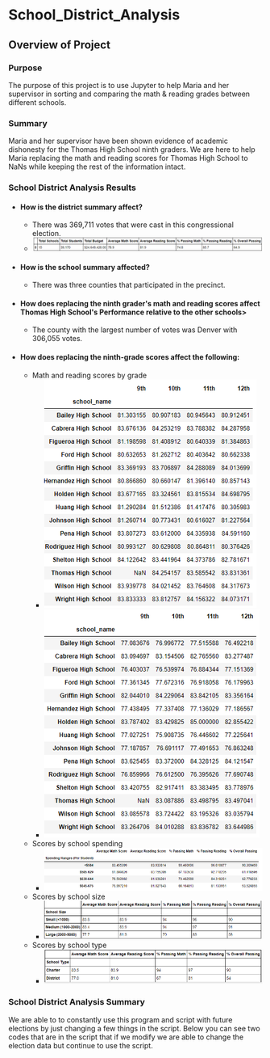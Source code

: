 # School_District_Analysis

## Overview of Project

### Purpose
The purpose of this project is to use Jupyter to help Maria and her supervisor in sorting and comparing the math & reading grades between different schools. 
### Summary
Maria and her supervisor have been shown evidence of academic dishonesty for the Thomas High School ninth graders. We are here to help Maria replacing the math and reading scores for Thomas High School to NaNs while keeping the rest of the information intact.   

### School District Analysis Results

* #### How is the district summary affect?
  * There was 369,711 votes that were cast in this congressional election.
  * ![This is an image](https://github.com/clarosjorge21/School_District_Analysis/blob/1c1029cb71d667ff79f086c4b4c68fd582d84124/Resources/district_summary.PNG)

* #### How is the school summary affected?
  * There was three counties that participated in the precinct.
 
* #### How does replacing the ninth grader's math and reading scores affect Thomas High School's Performance relative to the other schools>
  * The county with the largest number of votes was Denver with 306,055 votes.

* #### How does replacing the ninth-grade scores affect the following:
  * Math and reading scores by grade 
    *  ![This is an image](https://github.com/clarosjorge21/School_District_Analysis/blob/1c1029cb71d667ff79f086c4b4c68fd582d84124/Resources/reading_scores_grade.PNG)
    *  ![This is an image](https://github.com/clarosjorge21/School_District_Analysis/blob/1c1029cb71d667ff79f086c4b4c68fd582d84124/Resources/math_scores_grade.PNG)
  * Scores by school spending
    * ![This is an image](https://github.com/clarosjorge21/School_District_Analysis/blob/1c1029cb71d667ff79f086c4b4c68fd582d84124/Resources/school_spending.PNG)
  * Scores by school size
    * ![This is an image](https://github.com/clarosjorge21/School_District_Analysis/blob/1c1029cb71d667ff79f086c4b4c68fd582d84124/Resources/school_size.PNG)
  * Scores by school type 
    * ![This is an image](https://github.com/clarosjorge21/School_District_Analysis/blob/1c1029cb71d667ff79f086c4b4c68fd582d84124/Resources/charter_vs_district.PNG) 
 
### School District Analysis Summary

We are able to to constantly use this program and script with future elections by just changing a few things in the script. Below you can see two codes that are in the script that if we modify we are able to change the election data but continue to use the script.

